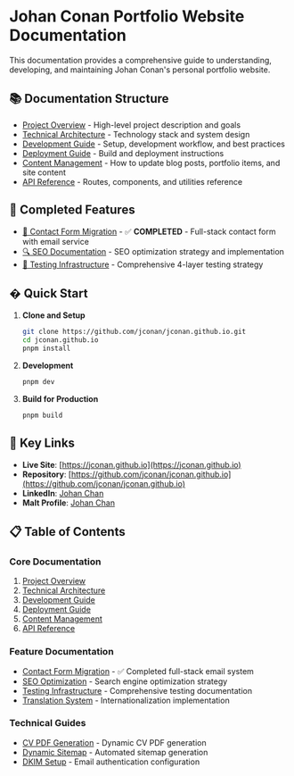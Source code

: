 # Johan Conan Portfolio Website Documentation

This documentation provides a comprehensive guide to understanding, developing, and maintaining Johan Conan's personal portfolio website.

## 📚 Documentation Structure

- [Project Overview](./01-project-overview.md) - High-level project description and goals
- [Technical Architecture](./02-technical-architecture.md) - Technology stack and system design
- [Development Guide](./03-development-guide.md) - Setup, development workflow, and best practices
- [Deployment Guide](./04-deployment-guide.md) - Build and deployment instructions
- [Content Management](./05-content-management.md) - How to update blog posts, portfolio items, and site content
- [API Reference](./06-api-reference.md) - Routes, components, and utilities reference

## 🎉 Completed Features

- [📧 Contact Form Migration](./contact-form-migration/README.md) - ✅ **COMPLETED** - Full-stack contact form with email service
- [🔍 SEO Documentation](./seo/README.md) - SEO optimization strategy and implementation
- [🧪 Testing Infrastructure](./TESTING.md) - Comprehensive 4-layer testing strategy

## � Quick Start

1. **Clone and Setup**

   ```bash
   git clone https://github.com/jconan/jconan.github.io.git
   cd jconan.github.io
   pnpm install
   ```

2. **Development**

   ```bash
   pnpm dev
   ```

3. **Build for Production**
   ```bash
   pnpm build
   ```

## 🔗 Key Links

- **Live Site**: [https://jconan.github.io](https://jconan.github.io)
- **Repository**: [https://github.com/jconan/jconan.github.io](https://github.com/jconan/jconan.github.io)
- **LinkedIn**: [Johan Chan](https://www.linkedin.com/in/johan-chan/)
- **Malt Profile**: [Johan Chan](https://www.malt.fr/profile/johanchan)

## 📋 Table of Contents

### Core Documentation

1. [Project Overview](./01-project-overview.md)
2. [Technical Architecture](./02-technical-architecture.md)
3. [Development Guide](./03-development-guide.md)
4. [Deployment Guide](./04-deployment-guide.md)
5. [Content Management](./05-content-management.md)
6. [API Reference](./06-api-reference.md)

### Feature Documentation

- [Contact Form Migration](./contact-form-migration/README.md) - ✅ Completed full-stack email system
- [SEO Optimization](./seo/README.md) - Search engine optimization strategy
- [Testing Infrastructure](./TESTING.md) - Comprehensive testing documentation
- [Translation System](./translation-system-implementation.md) - Internationalization implementation

### Technical Guides

- [CV PDF Generation](./cv-architecture-specification.md) - Dynamic CV PDF generation
- [Dynamic Sitemap](./dynamic-sitemap-guide.md) - Automated sitemap generation
- [DKIM Setup](./DKIM-SETUP.md) - Email authentication configuration
